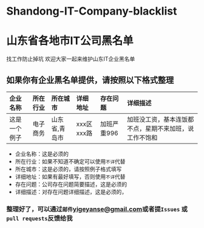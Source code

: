 # Shandong-IT-Company-blacklist  

# 山东省各地市IT公司黑名单  

找工作防止掉坑 欢迎大家一起来维护山东IT企业黑名单

## 如果你有企业黑名单提供，请按照以下格式整理

| 企业名称 | 所在行业 | 所在城市 | 详细地址 | 存在问题 | 详细描述 |
| :----- | :------ | :------ | :------ | :----- | :------ |
这是一个例子|电子商务|山东省,青岛市|xxx区xxx路|加班严重996|加班没工资，基本连饭都不点，星期不来加班，说工作不饱和

- 企业名称：这是必须的
- 所在行业：如果不知道不确定可以使用`不详`代替
- 所在城市：这是必须的，请按照例子格式填写
- 详细地址：如果有最好填写，否则使用`不详`代替
- 存在问题：公司存在问题简要描述，这是必须的
- 详细描述：对存在问题详细描述，这是必须的，

### 整理好了，可以通过`邮件`<yigeyanse@gmail.com>或者提`Issues` 或 `pull requests`反馈给我

